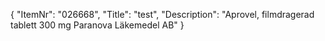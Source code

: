 {
  "ItemNr": "026668",
  "Title": "test",
  "Description": "Aprovel, filmdragerad tablett 300 mg Paranova Läkemedel AB"
}